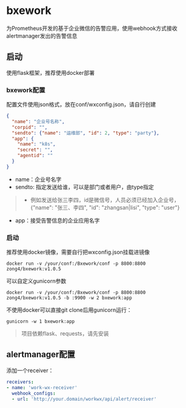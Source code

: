 # bxework
为Prometheus开发的基于企业微信的告警应用，使用webhook方式接收alertmanager发出的告警信息

## 启动
使用flask框架，推荐使用docker部署

### bxework配置
配置文件使用json格式，放在conf/wxconfig.json，请自行创建
```json
{
  "name": "企业号名称",
  "corpid": "",
  "sendto": {"name": "运维部", "id": 2, "type": "party"},
  "app": {
    "name": "k8s",
    "secret": "",
    "agentid": ""
  }
}
```

- name：企业号名字
- sendto: 指定发送给谁，可以是部门或者用户，由type指定
> - 例如发送给张三李四，id是微信号，人员必须已经加入企业号，{"name": "张三、李四", "id": "zhangsan|lisi", "type": "user"}  
- app：接受告警信息的企业应用名字

### 启动
推荐使用docker镜像，需要自行把wxconfig.json挂载进镜像
```
docker run -v /your/conf:/Bxework/conf -p 8800:8800 zong4/bxework:v1.0.5
```
可以自定义gunicorn参数
```
docker run -v /your/conf:/Bxework/conf -p 8800:8800 zong4/bxework:v1.0.5 -b :9900 -w 2 bxework:app
```
不使用docker可以直接git clone后用gunicorn运行：
```
gunicorn -w 1 bxework:app
```
> 项目依赖flask、requests，请先安装

## alertmanager配置
添加一个receiver：
```yaml
receivers:
- name: 'work-wx-receiver'
  webhook_configs:
  - url: 'http://your.domain/workwx/api/alert/receiver'
```


